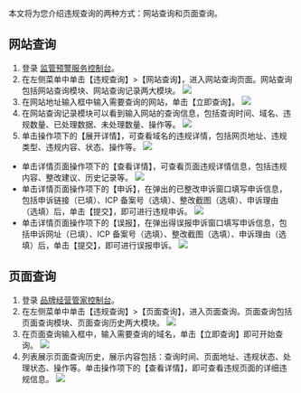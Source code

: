 本文将为您介绍违规查询的两种方式：网站查询和页面查询。

## 网站查询
1. 登录 [监管预警服务控制台](https://console.cloud.tencent.com/rvs)。
2. 在左侧菜单中单击【违规查询】>【网站查询】，进入网站查询页面。网站查询包括网站查询模块、网站查询记录两大模块。
![](https://main.qcloudimg.com/raw/e7155ff5f7823d030712ff3528fe7ef3.png)
3. 在网站地址输入框中输入需要查询的网站，单击【立即查询】。 
![](https://main.qcloudimg.com/raw/ddcaa633769cb6445cf1dafebe1f0c79.png)
4. 在网站查询记录模块可以看到输入网站的查询信息，包括查询时间、域名、违规数量、已处理数据、未处理数量、操作等。
![](https://main.qcloudimg.com/raw/585a65a05676964d4d1f5175e00a4bb3.png)
5. 单击操作项下的【展开详情】，可查看域名的违规详情，包括网页地址、违规类型、违规内容、状态、操作等。
![](https://main.qcloudimg.com/raw/2d8694996b0983e621cb1cc239ff68b8.png)
 - 单击详情页面操作项下的【查看详情】，可查看页面违规详情信息，包括违规内容、整改建议、历史记录等。
![](https://main.qcloudimg.com/raw/ede82811c584dc7eaa51df930b0290fb.png)
 - 单击详情页面操作项下的【申诉】，在弹出的已整改申诉窗口填写申诉信息，包括申诉链接（已填）、ICP 备案号（选填）、整改截图（选填）、申诉理由（选填）后，单击【提交】，即可进行违规申诉。
 ![](https://main.qcloudimg.com/raw/319925abab3eae56b615aac8c3f5521e.png)
 - 单击详情页面操作项下的【误报】，在弹出得误报申诉窗口填写申诉信息，包括申诉网址（已填）、ICP 备案号（选填）、整改截图（选填）、申诉理由（选填）后，单击【提交】，即可进行误报申诉。
![](https://main.qcloudimg.com/raw/42a96c4215e44fdaf86c91d2f2efc51c.png)

## 页面查询
1. 登录 [品牌经营管家控制台](https://console.cloud.tencent.com/bma)。
2. 在左侧菜单中单击【违规查询】>【页面查询】，进入页面查询。页面查询包括页面查询模块、页面查询历史两大模块。
![](https://main.qcloudimg.com/raw/8efaf790c2be75d99f625db9c9a8e103.png)
3. 在页面查询输入框中，输入需要查询的域名，单击【立即查询】即可开始查询。
![](https://main.qcloudimg.com/raw/5d61ae13edbdc8bc37613f5d62bf7231.png)
4. 列表展示页面查询历史，展示内容包括：查询时间、页面地址、违规状态、处理状态、操作等。单击操作项下的【查看详情】，即可查看违规页面的详细违规信息。
![](https://main.qcloudimg.com/raw/a50b4bfc8795032aaf9f195ee4804bc6.png)

